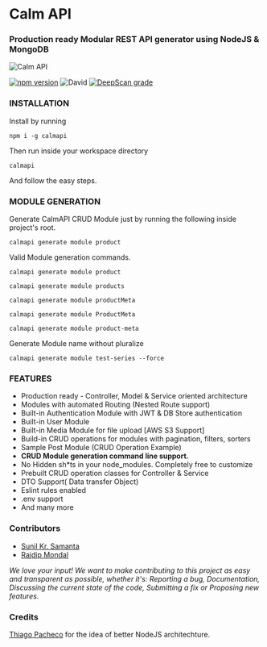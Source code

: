 # Calm API
### Production ready Modular REST API generator using NodeJS & MongoDB
![Calm API](https://repository-images.githubusercontent.com/352502404/d0e11c00-dce4-11eb-80de-9959e403a244)

[![npm version](https://badge.fury.io/js/calmapi.svg)](https://badge.fury.io/js/calmapi)
![David](https://img.shields.io/david/sunilksamanta/calmapi)
[![DeepScan grade](https://deepscan.io/api/teams/12352/projects/18169/branches/439384/badge/grade.svg)](https://deepscan.io/dashboard#view=project&tid=12352&pid=18169&bid=439384)

### INSTALLATION
Install by running 
```shell
npm i -g calmapi
```
Then run inside your workspace directory 
```shell
calmapi
```
And follow the easy steps.

### MODULE GENERATION
Generate CalmAPI CRUD Module just by running the following inside project's root.
```shell
calmapi generate module product
```

Valid Module generation commands.

```shell
calmapi generate module product
```
```shell
calmapi generate module products
```
```shell
calmapi generate module productMeta
```
```shell
calmapi generate module ProductMeta
```
```shell
calmapi generate module product-meta
```

Generate Module name without pluralize
```shell
calmapi generate module test-series --force
```

### FEATURES
* Production ready - Controller, Model & Service oriented architecture
* Modules with automated Routing (Nested Route support)
* Built-in Authentication Module with JWT & DB Store authentication
* Built-in User Module
* Built-in Media Module for file upload [AWS S3 Support]
* Build-in CRUD operations for modules with pagination, filters, sorters
* Sample Post Module (CRUD Operation Example)
* **CRUD Module generation command line support.**
* No Hidden sh*ts in your node_modules. Completely free to customize
* Prebuilt CRUD operation classes for Controller & Service
* DTO Support( Data transfer Object)
* Eslint rules enabled
* .env support
* And many more

### Contributors
* [Sunil Kr. Samanta](https://github.com/sunilksamanta)
* [Rajdip Mondal](https://github.com/RajdipM)

*We love your input! We want to make contributing to this project as easy and transparent as possible, whether it's: Reporting a bug, Documentation, Discussing the current state of the code, Submitting a fix or Proposing new features.*

### Credits
[Thiago Pacheco](https://github.com/pachecoio) for the idea of better NodeJS architechture.
